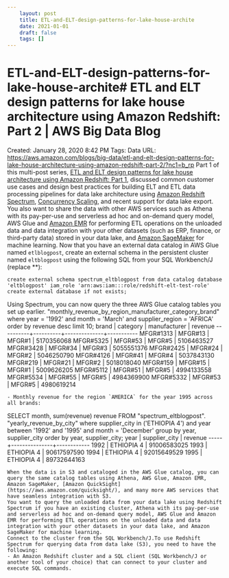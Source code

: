 ```yaml
---
 	layout: post
 	title: ETL-and-ELT-design-patterns-for-lake-house-archite
 	date: 2021-01-01
 	draft: false
 	tags: []
---
```


# ETL-and-ELT-design-patterns-for-lake-house-archite# ETL and ELT design patterns for lake house architecture using Amazon Redshift: Part 2 | AWS Big Data Blog
Created: January 28, 2020 8:42 PM
Tags: Data
URL: https://aws.amazon.com/blogs/big-data/etl-and-elt-design-patterns-for-lake-house-architecture-using-amazon-redshift-part-2/?nc1=b_rp
Part 1 of this multi-post series, [ETL and ELT design patterns for lake house architecture using Amazon Redshift: Part 1](https://aws.amazon.com/blogs/big-data/etl-and-elt-design-patterns-for-lake-house-architecture-using-amazon-redshift-part-1/), discussed common customer use cases and design best practices for building ELT and ETL data processing pipelines for data lake architecture using [Amazon Redshift Spectrum](https://docs.aws.amazon.com/redshift/latest/dg/c-getting-started-using-spectrum.html), [Concurrency Scaling](https://docs.aws.amazon.com/redshift/latest/dg/concurrency-scaling.html), and recent support for data lake export.
You also want to share the data with other AWS services such as Athena with its pay-per-use and serverless ad hoc and on-demand query model, AWS Glue and [Amazon EMR](http://aws.amazon.com/emr) for performing ETL operations on the unloaded data and data integration with your other datasets (such as ERP, finance, or third-party data) stored in your data lake, and [Amazon SageMaker](https://aws.amazon.com/documentation/sagemaker/) for machine learning.
Now that you have an external data catalog in AWS Glue named `etlblogpost`, create an external schema in the persistent cluster named `eltblogpost` using the following SQL from your SQL Workbench/J (replace **):
```
create external schema spectrum_eltblogpost from data catalog database 'eltblogpost' iam_role 'arn:aws:iam:::role/redshift-elt-test-role' create external database if not exists;
```
Using Spectrum, you can now query the three AWS Glue catalog tables you set up earlier.
"monthly_revenue_by_region_manufacturer_category_brand" where year = '1992' and month = 'March' and supplier_region = 'AFRICA' order by revenue desc limit 10; brand | category | manufacturer | revenue ----------+----------+--------------+----------- MFGR#1313 | MFGR#13 | MFGR#1 | 5170356068 MFGR#5325 | MFGR#53 | MFGR#5 | 5106463527 MFGR#3428 | MFGR#34 | MFGR#3 | 5055551376 MFGR#2425 | MFGR#24 | MFGR#2 | 5046250790 MFGR#4126 | MFGR#41 | MFGR#4 | 5037843130 MFGR#219 | MFGR#21 | MFGR#2 | 5018018040 MFGR#159 | MFGR#15 | MFGR#1 | 5009626205 MFGR#5112 | MFGR#51 | MFGR#5 | 4994133558 MFGR#5534 | MFGR#55 | MFGR#5 | 4984369900 MFGR#5332 | MFGR#53 | MFGR#5 | 4980619214
```
- Monthly revenue for the region `AMERICA` for the year 1995 across all brands:
```
SELECT month, sum(revenue) revenue FROM "spectrum_eltblogpost".
"yearly_revenue_by_city" where supplier_city in ('ETHIOPIA 4') and year between '1992' and '1995' and month = 'December' group by year, supplier_city order by year, supplier_city; year | supplier_city | revenue -----+---------------+------------ 1992 | ETHIOPIA 4 | 91006583025 1993 | ETHIOPIA 4 | 90617597590 1994 | ETHIOPIA 4 | 92015649529 1995 | ETHIOPIA 4 | 89732644163
```
When the data is in S3 and cataloged in the AWS Glue catalog, you can query the same catalog tables using Athena, AWS Glue, Amazon EMR, Amazon SageMaker, [Amazon QuickSight](https://aws.amazon.com/quicksight/), and many more AWS services that have seamless integration with S3.
You want to query the unloaded data from your data lake using Redshift Spectrum if you have an existing cluster, Athena with its pay-per-use and serverless ad hoc and on-demand query model, AWS Glue and Amazon EMR for performing ETL operations on the unloaded data and data integration with your other datasets in your data lake, and Amazon SageMaker for machine learning.
Connect to the cluster from the SQL Workbench/J.To use Redshift Spectrum for querying data from data lake (S3), you need to have the following:
- An Amazon Redshift cluster and a SQL client (SQL Workbench/J or another tool of your choice) that can connect to your cluster and execute SQL commands.
